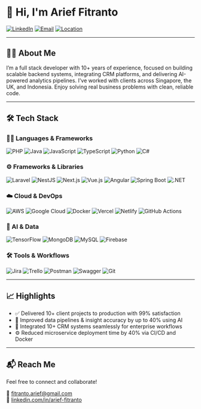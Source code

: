 # 👋 Hi, I'm Arief Fitranto

[![LinkedIn](https://img.shields.io/badge/LinkedIn-arief--fitranto-blue?logo=linkedin)](https://www.linkedin.com/in/arief-fitranto)
[![Email](https://img.shields.io/badge/email-fitranto.arief%40gmail.com-red?logo=gmail)](mailto:fitranto.arief@gmail.com)
[![Location](https://img.shields.io/badge/Based%20in-Yogyakarta-green)](https://maps.google.com/?q=Yogyakarta)

---

## 🧑‍💻 About Me

I’m a full stack developer with 10+ years of experience, focused on building scalable backend systems, integrating CRM platforms, and delivering AI-powered analytics pipelines. I've worked with clients across Singapore, the UK, and Indonesia. Enjoy solving real business problems with clean, reliable code.

---

## 🛠 Tech Stack

### 👨‍💻 Languages & Frameworks
![PHP](https://img.shields.io/badge/PHP-777BB4?style=for-the-badge&logo=php&logoColor=white)
![Java](https://img.shields.io/badge/Java-007396?style=for-the-badge&logo=java&logoColor=white)
![JavaScript](https://img.shields.io/badge/JavaScript-F7DF1E?style=for-the-badge&logo=javascript&logoColor=black)
![TypeScript](https://img.shields.io/badge/TypeScript-3178C6?style=for-the-badge&logo=typescript&logoColor=white)
![Python](https://img.shields.io/badge/Python-3776AB?style=for-the-badge&logo=python&logoColor=white)
![C#](https://img.shields.io/badge/C%23-239120?style=for-the-badge&logo=c-sharp&logoColor=white)

### ⚙️ Frameworks & Libraries
![Laravel](https://img.shields.io/badge/Laravel-F55247?style=for-the-badge&logo=laravel&logoColor=white)
![NestJS](https://img.shields.io/badge/NestJS-E0234E?style=for-the-badge&logo=nestjs&logoColor=white)
![Next.js](https://img.shields.io/badge/Next.js-000000?style=for-the-badge&logo=nextdotjs&logoColor=white)
![Vue.js](https://img.shields.io/badge/Vue.js-42B883?style=for-the-badge&logo=vue.js&logoColor=white)
![Angular](https://img.shields.io/badge/Angular-DD0031?style=for-the-badge&logo=angular&logoColor=white)
![Spring Boot](https://img.shields.io/badge/Spring%20Boot-6DB33F?style=for-the-badge&logo=spring-boot&logoColor=white)
![.NET](https://img.shields.io/badge/.NET-512BD4?style=for-the-badge&logo=dotnet&logoColor=white)

### ☁️ Cloud & DevOps
![AWS](https://img.shields.io/badge/AWS-232F3E?style=for-the-badge&logo=amazon-aws&logoColor=white)
![Google Cloud](https://img.shields.io/badge/Google_Cloud-4285F4?style=for-the-badge&logo=google-cloud&logoColor=white)
![Docker](https://img.shields.io/badge/Docker-2496ED?style=for-the-badge&logo=docker&logoColor=white)
![Vercel](https://img.shields.io/badge/Vercel-000000?style=for-the-badge&logo=vercel&logoColor=white)
![Netlify](https://img.shields.io/badge/Netlify-00C7B7?style=for-the-badge&logo=netlify&logoColor=white)
![GitHub Actions](https://img.shields.io/badge/GitHub_Actions-2088FF?style=for-the-badge&logo=github-actions&logoColor=white)

### 🧠 AI & Data
![TensorFlow](https://img.shields.io/badge/TensorFlow-FF6F00?style=for-the-badge&logo=tensorflow&logoColor=white)
![MongoDB](https://img.shields.io/badge/MongoDB-47A248?style=for-the-badge&logo=mongodb&logoColor=white)
![MySQL](https://img.shields.io/badge/MySQL-4479A1?style=for-the-badge&logo=mysql&logoColor=white)
![Firebase](https://img.shields.io/badge/Firebase-FFCA28?style=for-the-badge&logo=firebase&logoColor=black)

### 🛠 Tools & Workflows
![Jira](https://img.shields.io/badge/Jira-0052CC?style=for-the-badge&logo=jira&logoColor=white)
![Trello](https://img.shields.io/badge/Trello-0079BF?style=for-the-badge&logo=trello&logoColor=white)
![Postman](https://img.shields.io/badge/Postman-FF6C37?style=for-the-badge&logo=postman&logoColor=white)
![Swagger](https://img.shields.io/badge/Swagger-85EA2D?style=for-the-badge&logo=swagger&logoColor=black)
![Git](https://img.shields.io/badge/Git-F05032?style=for-the-badge&logo=git&logoColor=white)

---

## 📈 Highlights

- ✅ Delivered 10+ client projects to production with 99% satisfaction
- 🚀 Improved data pipelines & insight accuracy by up to 40% using AI
- 🔁 Integrated 10+ CRM systems seamlessly for enterprise workflows
- ⚙️ Reduced microservice deployment time by 40% via CI/CD and Docker

---

## 📬 Reach Me

Feel free to connect and collaborate!

📧 [fitranto.arief@gmail.com](mailto:fitranto.arief@gmail.com)  
🔗 [linkedin.com/in/arief-fitranto](https://www.linkedin.com/in/arief-fitranto)

